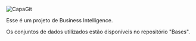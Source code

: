 ![CapaGit](https://github.com/user-attachments/assets/a0b6e249-460d-4aa2-9a7d-17ef4dcef51b)


Esse é um projeto de Business Intelligence.

Os conjuntos de dados utilizados estão disponíveis no repositório "Bases".
